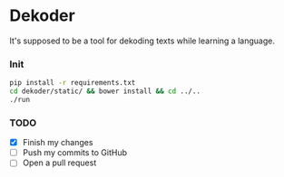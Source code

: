 # Dekoder

It's supposed to be a tool for dekoding texts while learning a language.

### Init

```bash
pip install -r requirements.txt
cd dekoder/static/ && bower install && cd ../..
./run
```

### TODO

- [x] Finish my changes
- [ ] Push my commits to GitHub
- [ ] Open a pull request